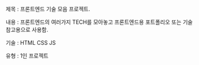 제목 : 프론트엔드 기술 모음 프로젝트.

내용 : 프론트엔드의 여러가지 TECH를 모아놓고 프론트엔드용 포트폴리오 또는 기술 참고용으로 사용함.

기술 : HTML CSS JS

유형 : 1인 프로젝트
